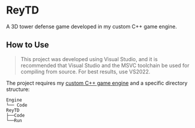 # ReyTD

A 3D tower defense game developed in my custom C++ game engine.

## How to Use

> This project was developed using Visual Studio, and it is recommended that Visual Studio and the MSVC toolchain be used for compiling from source. For best results, use VS2022.

The project requires my [custom C++ game engine](https://github.com/shreyasnisal/GameEngine) and a specific directory structure:

```
Engine
└── Code
ReyTD
├──Code
└──Run
```
